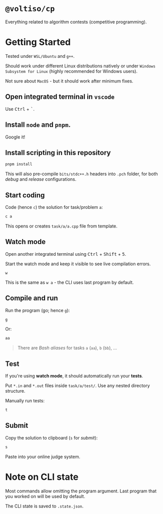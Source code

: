 # `@voltiso/cp`

Everything related to algorithm contests (competitive programming).

# Getting Started

Tested under `WSL/Ubuntu` and `g++`.

Should work under different Linux distributions natively or under
`Windows Subsystem for Linux` (highly recommended for Windows users).

Not sure about `MacOS` - but it should work after minimum fixes.

## Open integrated terminal in `vscode`

Use <kbd>Ctrl</kbd> + <kbd>`</kbd>.

## Install `node` and `pnpm`.

Google it!

## Install scripting in this repository

```sh
pnpm install
```

This will also pre-compile `bits/stdc++.h` headers into `.pch` folder, for both
_debug_ and _release_ configurations.

## Start coding

Code (hence `c`) the solution for task/problem `a`:

```sh
c a
```

This opens or creates `task/a/a.cpp` file from template.

## Watch mode

Open another integrated terminal using <kbd>Ctrl</kbd> + <kbd>Shift</kbd> +
<kbd>5</kbd>.

Start the watch mode and keep it visible to see live compilation errors.

```
w
```

This is the same as `w a` - the CLI uses last program by default.

## Compile and run

Run the program (go; hence `g`):

```sh
g
```

Or:

```sh
aa
```

> There are _Bash aliases_ for tasks `a` (`aa`), `b` (`bb`), ...

## Test

If you're using **watch mode**, it should automatically run your **tests**.

Put `*.in` and `*.out` files inside `task/a/test/`. Use any nested directory
structure.

Manually run tests:

```sh
t
```

## Submit

Copy the solution to clipboard (`s` for _submit_):

```sh
s
```

Paste into your online judge system.

# Note on CLI state

Most commands allow omitting the program argument. Last program that you worked
on will be used by default.

The CLI state is saved to `.state.json`.
